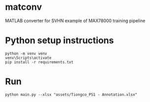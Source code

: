 # matconv
MATLAB converter for SVHN example of MAX78000 training pipeline

# Python setup instructions
```
python -m venv venv
venv\Scripts\activate
pip install -r requirements.txt
```

# Run
```
python main.py --xlsx "assets/Tiongco_PS1 - Annotation.xlsx"
```
